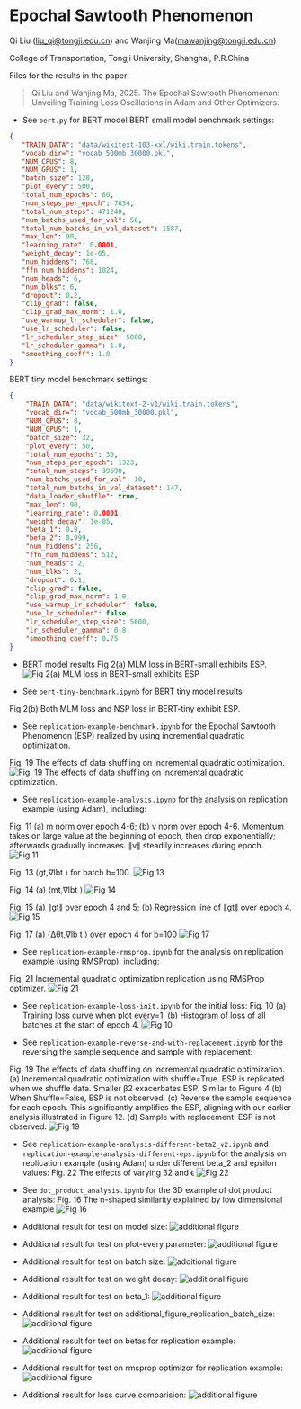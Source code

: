 # Epochal Sawtooth Phenomenon
Qi Liu (liu_qi@tongji.edu.cn) and Wanjing Ma(mawanjing@tongji.edu.cn)

College of Transportation, Tongji University, Shanghai, P.R.China

Files for the results in the paper:

> Qi Liu and Wanjing Ma, 2025. The Epochal Sawtooth Phenomenon: Unveiling Training Loss Oscillations in Adam and Other Optimizers.
 - See `bert.py` for BERT model
 BERT small model benchmark settings:
 ```json
 {
    "TRAIN_DATA": "data/wikitext-103-xxl/wiki.train.tokens",
    "vocab_dir=": "vocab_500mb_30000.pkl",
    "NUM_CPUS": 8,
    "NUM_GPUS": 1,
    "batch_size": 128,
    "plot_every": 500,
    "total_num_epochs": 60,
    "num_steps_per_epoch": 7854,
    "total_num_steps": 471240,
    "num_batchs_used_for_val": 50,
    "total_num_batchs_in_val_dataset": 1587,
    "max_len": 90,
    "learning_rate": 0.0001,
    "weight_decay": 1e-05,
    "num_hiddens": 768,
    "ffn_num_hiddens": 1024,
    "num_heads": 6,
    "num_blks": 6,
    "dropout": 0.2,
    "clip_grad": false,
    "clip_grad_max_norm": 1.0,
    "use_warmup_lr_scheduler": false,
    "use_lr_scheduler": false,
    "lr_scheduler_step_size": 5000,
    "lr_scheduler_gamma": 1.0,
    "smoothing_coeff": 1.0
}
```
BERT tiny model benchmark settings:
```json
{
    "TRAIN_DATA": "data/wikitext-2-v1/wiki.train.tokens",
    "vocab_dir=": "vocab_500mb_30000.pkl",
    "NUM_CPUS": 8,
    "NUM_GPUS": 1,
    "batch_size": 32,
    "plot_every": 50,
    "total_num_epochs": 30,
    "num_steps_per_epoch": 1323,
    "total_num_steps": 39690,
    "num_batchs_used_for_val": 10,
    "total_num_batchs_in_val_dataset": 147,
    "data_loader_shuffle": true,
    "max_len": 90,
    "learning_rate": 0.0001,
    "weight_decay": 1e-05,
    "beta_1": 0.9,
    "beta_2": 0.999,
    "num_hiddens": 256,
    "ffn_num_hiddens": 512,
    "num_heads": 2,
    "num_blks": 2,
    "dropout": 0.1,
    "clip_grad": false,
    "clip_grad_max_norm": 1.0,
    "use_warmup_lr_scheduler": false,
    "use_lr_scheduler": false,
    "lr_scheduler_step_size": 5000,
    "lr_scheduler_gamma": 0.8,
    "smoothing_coeff": 0.75
}
```
 - BERT model results
 Fig 2(a) MLM loss in BERT-small exhibits ESP.
 ![Fig 2(a) MLM loss in BERT-small exhibits ESP](img/reproduce.png)


 - See `bert-tiny-benchmark.ipynb` for BERT tiny model results

 Fig 2(b) Both MLM loss and NSP loss in BERT-tiny exhibit ESP.


 - See `replication-example-benchmark.ipynb` for the Epochal Sawtooth Phenomenon (ESP) realized by using incremential quadratic optimization.

Fig. 19 The effects of data shuffling on incremental quadratic optimization.
![Fig. 19 The effects of data shuffling on incremental quadratic optimization.](img/replication-benchmark.png)


 - See `replication-example-analysis.ipynb` for the analysis on replication example (using Adam), including:


 Fig. 11 (a) m norm over epoch 4-6; (b) v norm over epoch 4-6. Momentum takes on large value at the beginning of epoch, then drop exponentially; afterwards gradually increases. ∥v∥ steadily increases during epoch.
 ![Fig 11](img/m-v-norms.png)


 Fig. 13 ⟨gt,∇lbt ⟩ for batch b=100.
 ![Fig 13](img/dot-gt-g100.png)


 Fig. 14 (a) ⟨mt,∇lbt ⟩
 ![Fig 14](img/dot-mt-g100.png)


 Fig. 15 (a) ∥gt∥ over epoch 4 and 5; (b) Regression line of ∥gt∥ over epoch 4.
![Fig 15](img/grad_norm.png)


 Fig. 17 (a) ⟨Δθt,∇lb t ⟩ over epoch 4 for b=100
![Fig 17](img/dot-deltax-g100.png)

 - See `replication-example-rmsprop.ipynb` for the analysis on replication example (using RMSProp), including:

Fig. 21 Incremental quadratic optimization replication using RMSProp optimizer.
![Fig 21](img/replication-rmsprop.png)


 - See `replication-example-loss-init.ipynb` for the initial loss:
 Fig. 10 (a) Training loss curve when plot every=1. (b) Histogram of loss of all batches at the start of epoch 4.
![Fig 10](img/loss-all-batches-init.png)


 - See `replication-example-reverse-and-with-replacement.ipynb` for the reversing the sample sequence and sample with replacement:

   
 Fig. 19 The effects of data shuffling on incremental quadratic optimization. (a) Incremental quadratic optimization with shuffle=True. ESP is replicated when we shuffle data. Smaller β2 exacerbates ESP. Similar to Figure 4 (b) When Shuffle=False, ESP is not observed. (c) Reverse the sample sequence for each epoch. This significantly amplifies the ESP, aligning with our earlier analysis illustrated in Figure 12. (d) Sample with replacement. ESP is not observed.
![Fig 19](img/replication-benchmark.png)


 - See `replication-example-analysis-different-beta2_v2.ipynb` and `replication-example-analysis-different-eps.ipynb` for the analysis on replication example (using Adam) under different beta_2 and epsilon values:
Fig. 22 The effects of varying β2 and ϵ
![Fig 22](img/vary_beta2_and_eps.png)


 - See `dot_product_analysis.ipynb` for the 3D example of dot product analysis:
 Fig. 16 The n-shaped similarity explained by low dimensional example
 ![Fig 16](img/dot_deltax_flip_sign_explain.png)


 - Additional result for test on model size:
 ![additional figure](img/additional_figure_model_size.png)

 - Additional result for test on plot-every parameter:
 ![additional figure](img/additional_figure_plot_every.png)

 - Additional result for test on batch size:
 ![additional figure](img/additional_figure_batch_size.png)

 - Additional result for test on weight decay:
 ![additional figure](img/additional_figure_weight_decay.png)

 - Additional result for test on beta_1:
 ![additional figure](img/additional_figure_beta_1.png)

 - Additional result for test on additional_figure_replication_batch_size:
 ![additional figure](img/additional_additional_figure_replication_batch_size.png)

 - Additional result for test on betas for replication example:
 ![additional figure](img/additional_figure_replication_betas.png)

 - Additional result for test on rmsprop optimizor for replication example:
 ![additional figure](img/additional_figure_replication_rmsprop.png)

 - Additional result for loss curve comparision:
 ![additional figure](img/additional_figure_loss_curves_comparison.png)


